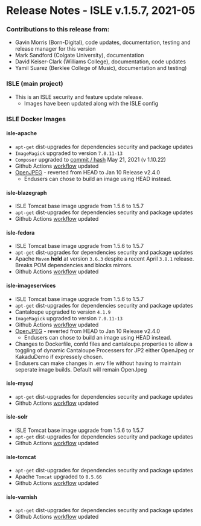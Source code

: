 # Release Notes - ISLE v.1.5.7, 2021-05

### Contributions to this release from:

* Gavin Morris (Born-Digital), code updates, documentation, testing and release manager for this version
* Mark Sandford (Colgate University), documentation
* David Keiser-Clark (Williams College), documentation, code updates
* Yamil Suarez (Berklee College of Music), documentation and testing)

### ISLE (main project)

* This is an ISLE security and feature update release.
  * Images have been updated along with the ISLE config

### ISLE Docker Images

#### isle-apache

* `apt-get` dist-upgrades for dependencies security and package updates
* `ImageMagick` upgraded to version `7.0.11-13`
* `Composer` upgraded to [commit / hash](885ece8a6e1370b204b89b7a542169d25aa21177) May 21, 2021 (v 1.10.22)
* Github Actions [workflow](https://github.com/marketplace/actions/build-and-push-docker-images) updated
* [OpenJPEG](https://github.com/uclouvain/openjpeg) - reverted from HEAD to Jan 10 Release v2.4.0
  * Endusers can chose to build an image using HEAD instead.

#### isle-blazegraph

* ISLE Tomcat base image upgrade from 1.5.6 to 1.5.7
* `apt-get` dist-upgrades for dependencies security and package updates
* Github Actions [workflow](https://github.com/marketplace/actions/build-and-push-docker-images) updated

#### isle-fedora

* ISLE Tomcat base image upgrade from 1.5.6 to 1.5.7
* `apt-get` dist-upgrades for dependencies security and package updates
* Apache `Maven` **held** at version `3.6.3` despite a recent April `3.8.1` release. Breaks POM dependencies and blocks mirrors.
* Github Actions [workflow](https://github.com/marketplace/actions/build-and-push-docker-images) updated

#### isle-imageservices

* ISLE Tomcat base image upgrade from 1.5.6 to 1.5.7
* `apt-get` dist-upgrades for dependencies security and package updates
* Cantaloupe upgraded to version `4.1.9`
* `ImageMagick` upgraded to version `7.0.11-13`
* Github Actions [workflow](https://github.com/marketplace/actions/build-and-push-docker-images) updated
* [OpenJPEG](https://github.com/uclouvain/openjpeg) - reverted from HEAD to Jan 10 Release v2.4.0
  * Endusers can chose to build an image using HEAD instead.
* Changes to Dockerfile, confd files and cantaloupe.properties to allow a toggling of dynamic Cantaloupe Processers for JP2 either OpenJpeg or KakaduDemo if expressely chosen.
* Endusers can make changes in .env file without having to maintain seperate image builds. Default will remain OpenJpeg

#### isle-mysql

* `apt-get` dist-upgrades for dependencies security and package updates
* Github Actions [workflow](https://github.com/marketplace/actions/build-and-push-docker-images) updated

#### isle-solr

* ISLE Tomcat base image upgrade from 1.5.6 to 1.5.7
* `apt-get` dist-upgrades for dependencies security and package updates
* Github Actions [workflow](https://github.com/marketplace/actions/build-and-push-docker-images) updated

#### isle-tomcat

* `apt-get` dist-upgrades for dependencies security and package updates
* Apache `Tomcat` upgraded to `8.5.66`
* Github Actions [workflow](https://github.com/marketplace/actions/build-and-push-docker-images) updated

#### isle-varnish

* `apt-get` dist-upgrades for dependencies security and package updates
* Github Actions [workflow](https://github.com/marketplace/actions/build-and-push-docker-images) updated

